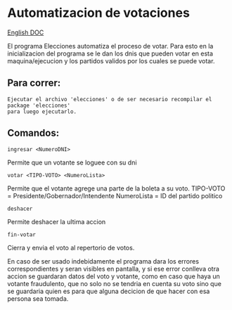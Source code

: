 # Automatizacion de votaciones
<a href="./English-README.md">English DOC</a>

El programa Elecciones automatiza el proceso de votar.
Para esto en la inicializacion del programa se le dan los dnis que pueden votar en esta
maquina/ejecucion y los partidos validos por los cuales se puede votar.

## Para correr:
~~~
Ejecutar el archivo 'elecciones' o de ser necesario recompilar el package 'elecciones' 
para luego ejecutarlo.
~~~

## Comandos:
~~~
ingresar <NumeroDNI>
~~~
Permite que un votante se loguee con su dni

~~~
votar <TIPO-VOTO> <NumeroLista>
~~~
Permite que el votante agrege una parte de la boleta a su voto.
TIPO-VOTO = Presidente/Gobernador/Intendente
NumeroLista = ID del partido politico

~~~
deshacer
~~~
Permite deshacer la ultima accion

~~~
fin-votar
~~~
Cierra y envia el voto al repertorio de votos.

En caso de ser usado indebidamente el programa dara los errores correspondientes y seran visibles en
pantalla, y si ese error conlleva otra accion se guardaran datos del voto y votante, 
como en caso que haya un votante fraudulento, que no solo no se tendria en 
cuenta su voto sino que se guardaria quien 
es para que alguna decicion de que hacer con esa persona sea tomada.

